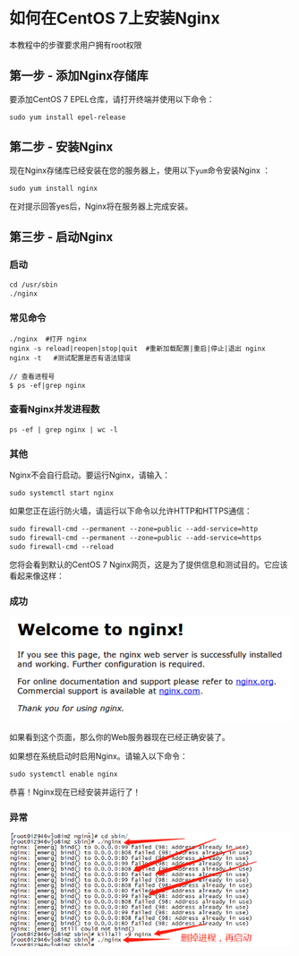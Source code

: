 #   如何在CentOS 7上安装Nginx

本教程中的步骤要求用户拥有root权限

##  第一步 - 添加Nginx存储库

要添加CentOS 7 EPEL仓库，请打开终端并使用以下命令：

``` base
sudo yum install epel-release
```

##  第二步 - 安装Nginx

现在Nginx存储库已经安装在您的服务器上，使用以下`yum`命令安装Nginx ：

``` base
sudo yum install nginx
```

在对提示回答yes后，Nginx将在服务器上完成安装。

##  第三步 - 启动Nginx

### 启动
```
cd /usr/sbin
./nginx
```

### 常见命令
```
./nginx  #打开 nginx
nginx -s reload|reopen|stop|quit  #重新加载配置|重启|停止|退出 nginx
nginx -t   #测试配置是否有语法错误

// 查看进程号
$ ps -ef|grep nginx
```

### 查看Nginx并发进程数
```
ps -ef | grep nginx | wc -l
```

### 其他

Nginx不会自行启动。要运行Nginx，请输入：

``` base
sudo systemctl start nginx
```

如果您正在运行防火墙，请运行以下命令以允许HTTP和HTTPS通信：

``` base
sudo firewall-cmd --permanent --zone=public --add-service=http 
sudo firewall-cmd --permanent --zone=public --add-service=https
sudo firewall-cmd --reload
```
您将会看到默认的CentOS 7 Nginx网页，这是为了提供信息和测试目的。它应该看起来像这样：

### 成功

![nginx_default.png](image/nginx_default.png)

如果看到这个页面，那么你的Web服务器现在已经正确安装了。

如果想在系统启动时启用Nginx。请输入以下命令：

``` base
sudo systemctl enable nginx
```
恭喜！Nginx现在已经安装并运行了！

### 异常

![启动异常](image/3624.png)


